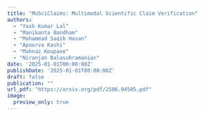 ```yaml
---
title: "MuSciClaims: Multimodal Scientific Claim Verification"
authors:
  - "Yash Kumar Lal"
  - "Manikanta Bandham"
  - "Mohammad Saqib Hasan"
  - "Apoorva Kashi"
  - "Mahnaz Koupaee"
  - "Niranjan Balasubramanian"
date: '2025-01-01T00:00:00Z'
publishDate: '2025-01-01T00:00:00Z'
draft: false
publication: ""
url_pdf: "https://arxiv.org/pdf/2506.04585.pdf"
image:
  preview_only: true
---
```

